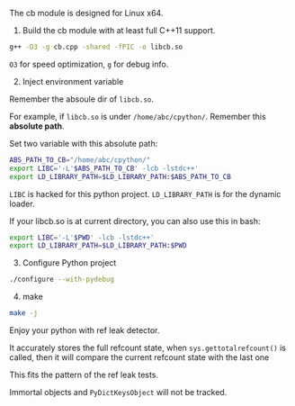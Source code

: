 The cb module is designed for Linux x64.

1. Build the cb module with at least full C++11 support.

```bash
g++ -O3 -g cb.cpp -shared -fPIC -o libcb.so
```

`O3` for speed optimization, `g` for debug info.


2. Inject environment variable

Remember the absoule dir of `libcb.so`.

For example, if `libcb.so` is under `/home/abc/cpython/`. Remember this **absolute path**.

Set two variable with this absolute path:

```bash
ABS_PATH_TO_CB="/home/abc/cpython/"
export LIBC='-L'$ABS_PATH_TO_CB' -lcb -lstdc++'
export LD_LIBRARY_PATH=$LD_LIBRARY_PATH:$ABS_PATH_TO_CB
```

`LIBC` is hacked for this python project. `LD_LIBRARY_PATH` is for the dynamic loader.

If your libcb.so is at current directory, you can also use this in bash:

```bash
export LIBC='-L'$PWD' -lcb -lstdc++'
export LD_LIBRARY_PATH=$LD_LIBRARY_PATH:$PWD
```

3. Configure Python project
```bash
./configure --with-pydebug
```

4. make
```bash
make -j
```

Enjoy your python with ref leak detector.

It accurately stores the full refcount state, when `sys.gettotalrefcount()` is called, then it will compare the current refcount state with the last one


This fits the pattern of the ref leak tests.

Immortal objects and `PyDictKeysObject` will not be tracked.